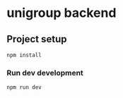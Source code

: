 # unigroup backend

## Project setup
```
npm install
```

### Run dev development
```
npm run dev
```
